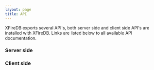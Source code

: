 ```yaml
---
layout: page
title: API
---
```


XFireDB exports several API's, both server side and client side
API's are installed with XFireDB. Links are listed below to all
available API documentation.

### Server side

### Client side
